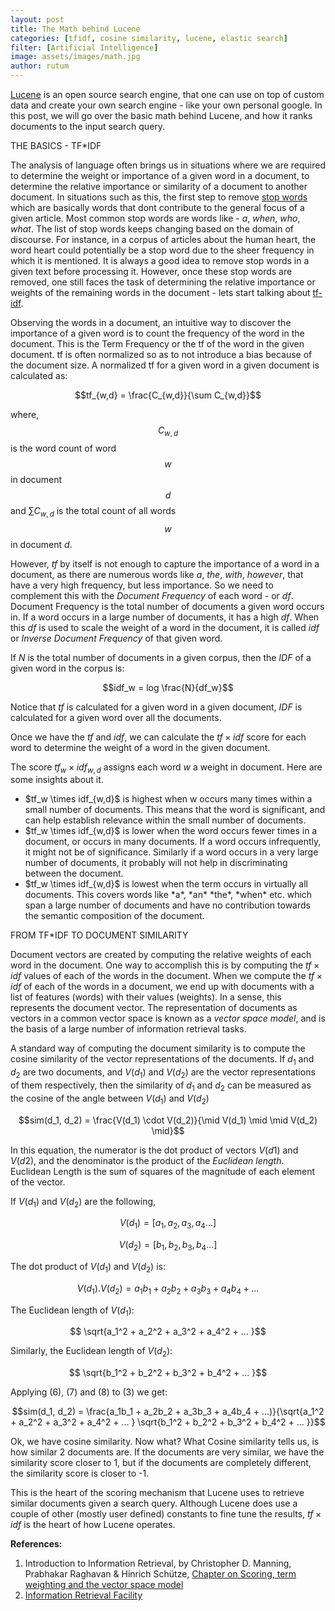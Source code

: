 ```yaml
---
layout: post
title: The Math behind Lucene
categories: [tfidf, cosine similarity, lucene, elastic search]
filter: [Artificial Intelligence]
image: assets/images/math.jpg
author: rutum
---
```

[Lucene](https://lucene.apache.org/) is an open source search engine, that one can use on top of custom data and create your own search engine - like your own personal google. In this post, we will go over the basic math behind Lucene, and how it ranks documents to the input search query.

THE BASICS - TF*IDF

The analysis of language often brings us in situations where we are required to determine the weight or importance of a given word in a document, to determine the relative importance or similarity of a document to another document. In situations such as this, the first step to remove [stop words](http://en.wikipedia.org/wiki/Stop_words) which are basically words that dont contribute to the general focus of a given article. Most common stop words are words like - *a*, *when*, *who*, *what*. The list of stop words keeps changing based on the domain of discourse. For instance, in a corpus of articles about the human heart, the word heart could potentially be a stop word due to the sheer frequency in which it is mentioned. It is always a good idea to remove stop words in a given text before processing it. However, once these stop words are removed, one still faces the task of determining the relative importance or weights of the remaining words in the document - lets start talking about [tf-idf](http://en.wikipedia.org/wiki/Tf*idf).

Observing the words in a document, an intuitive way to discover the importance of a given word is to count the frequency of the word in the document. This is the Term Frequency or the tf of the word in the given document. tf is often normalized so as to not introduce a bias because of the document size. A normalized tf for a given word in a given document is calculated as:

$$tf_{w,d} = \frac{C_{w,d}}{\sum C_{w,d}}$$

where, $$C_{w,d}$$ is the word count of word $$w$$ in document $$d$$ and $\sum C_{w,d}$ is the total count of all words $$w$$ in document $d$.

However, $tf$ by itself is not enough to capture the importance of a word in a document, as there are numerous words like *a*, *the*, *with*, *however*, that have a very high frequency, but less importance. So we need to complement this  with the *Document Frequency* of each word - or $df$. Document Frequency is the total number of documents a given word occurs in. If a word occurs in a large number of documents, it has a high $df$. When this $df$ is used to scale the weight of a word in the document, it is called $idf$ or *Inverse Document Frequency* of that given word.


If $N$ is the total number of documents in a given corpus, then the $IDF$ of a given word in the corpus is:

$$idf_w = log \frac{N}{df_w}$$

Notice that $tf$ is calculated for a given word in a given document, $IDF$ is calculated for a given word over all the documents.

Once we have the $tf$ and $idf$, we can calculate the $tf \times idf$ score for each word to determine the weight of a word in the given document.

The score $tf_w \times idf_{w,d}$ assigns each word $w$ a weight in document. Here are some insights about it.
<ul>
<li>$tf_w \times idf_{w,d}$ is highest when w occurs many times within a small number of documents. This means that the word is significant, and can help establish relevance within the small number of documents.</li>
<li>$tf_w \times idf_{w,d}$ is lower when the word occurs fewer times in a document, or occurs in many documents. If a word occurs infrequently, it might not be of significance. Similarly if a word occurs in a very large number of documents, it probably will not help in discriminating between the document.</li>
<li>$tf_w \times idf_{w,d}$ is lowest when the term occurs in virtually all documents. This covers words like *a*, *an* *the*, *when* etc. which span a large number of documents and have no contribution towards the semantic composition of the document.</li>
</ul>

FROM TF*IDF TO DOCUMENT SIMILARITY

Document vectors are created by computing the relative weights of each word in the document. One way to accomplish this is by computing the $tf \times idf$ values of each of the words in the document. When we compute the $tf \times idf$ of each of the words in a document, we end up with documents with a list of features (words) with their values (weights). In a sense, this represents the document vector. The representation of documents as vectors in a common vector space is known as a *vector space model*, and is the basis of a large number of information retrieval tasks.

A standard way of computing the document similarity is to compute the cosine similarity of the vector representations of the documents. If $d_1$ and $d_2$ are two documents, and $V(d_1)$ and $V(d_2)$ are the vector representations of them respectively, then the similarity of $d_1$ and $d_2$ can be measured as the cosine of the angle between $V(d_1)$ and $V(d_2)$

$$sim(d_1, d_2) = \frac{V(d_1) \cdot V(d_2)}{\mid V(d_1) \mid \mid V(d_2) \mid}$$

In this equation, the numerator is the dot product of vectors $V(d1)$ and $V(d2)$, and the denominator is the product of the *Euclidean length*. Euclidean Length is the sum of squares of the magnitude of each element of the vector.

If $V(d_1)$ and $V(d_2)$ are the following,

$$V(d_1) = [a_1, a_2, a_3, a_4 ...]$$

$$V(d_2) = [b_1, b_2, b_3, b_4 ...]$$

The dot product of $V(d_1)$ and $V(d_2)$ is:

$$V(d_1) . V(d_2) = a_1b_1 + a_2b_2 + a_3b_3 + a_4b_4 + ...$$

The Euclidean length of $V(d_1)$:

$$ \sqrt{a_1^2 +  a_2^2 + a_3^2 + a_4^2 + ... }$$

Similarly, the Euclidean length of $V(d_2)$:

$$ \sqrt{b_1^2 +  b_2^2 + b_3^2 + b_4^2 + ... }$$

Applying (6), (7) and (8) to (3) we get:

$$sim(d_1, d_2) = \frac{a_1b_1 + a_2b_2 + a_3b_3 + a_4b_4 + ...)}{\sqrt{a_1^2 +  a_2^2 + a_3^2 + a_4^2 + ... } \sqrt{b_1^2 +  b_2^2 + b_3^2 + b_4^2 + ... }}$$

Ok, we have cosine similarity. Now what?
What Cosine similarity tells us, is how similar 2 documents are. If the documents are very similar, we have the similarity score closer to 1, but if the documents are completely different, the similarity score is closer to -1.

This is the heart of the scoring mechanism that Lucene uses to retrieve similar documents given a search query. Although Lucene does use a couple of other (mostly user defined) constants to fine tune the results, $tf \times idf$ is the heart of how Lucene operates.

**References:**

1. Introduction to Information Retrieval, by Christopher D. Manning, Prabhakar Raghavan & Hinrich Schütze, [Chapter on Scoring, term weighting and the vector space model](http://nlp.stanford.edu/IR-book/html/htmledition/scoring-term-weighting-and-the-vector-space-model-1.html)
2. [Information Retrieval Facility](http://www.ir-facility.org/scoring-and-ranking-techniques-tf-idf-term-weighting-and-cosine-similarity)
